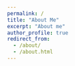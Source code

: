 ```yaml
---
permalink: /
title: "About Me"
excerpt: "About me"
author_profile: true
redirect_from:
  - /about/
  - /about.html
---
```



